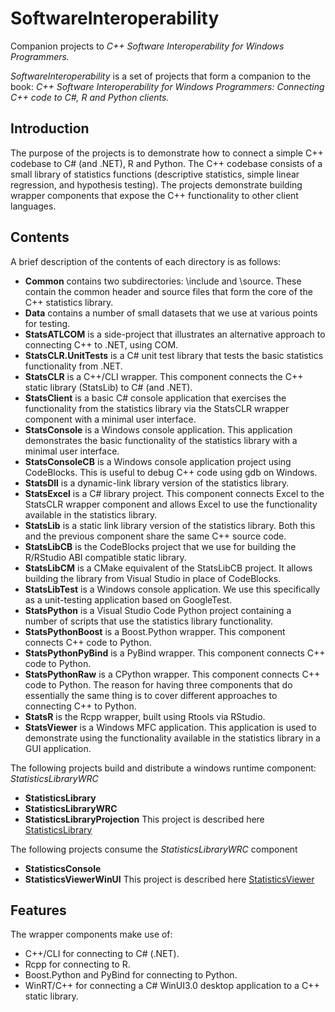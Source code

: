 # SoftwareInteroperability
Companion projects to _C++ Software Interoperability for Windows Programmers._

_SoftwareInteroperability_ is a set of projects that form a companion to the book: _C++ Software Interoperability for Windows Programmers: Connecting C++ code to C#, R and Python clients._

## Introduction
The purpose of the projects is to demonstrate how to connect a simple C++ codebase to C# (and .NET), R and Python. The C++ codebase consists of a small library of statistics functions (descriptive statistics, simple linear regression, and hypothesis testing). The projects demonstrate building wrapper components that expose the C++ functionality to other client languages.

## Contents
A brief description of the contents of each directory is as follows:

* __Common__ contains two subdirectories: \include and \source. These contain the common header and source files that form the core of the C++ statistics library.
* __Data__ contains a number of small datasets that we use at various points for testing.
* __StatsATLCOM__ is a side-project that illustrates an alternative approach to connecting C++ to .NET, using COM.
* __StatsCLR.UnitTests__ is a C# unit test library that tests the basic statistics functionality from .NET.
* __StatsCLR__ is a C++/CLI wrapper. This component connects the C++ static library (StatsLib) to C# (and .NET).
* __StatsClient__ is a basic C# console application that exercises the functionality from the statistics library via the StatsCLR wrapper component with a minimal user interface.
* __StatsConsole__ is a Windows console application. This application demonstrates the basic functionality of the statistics library with a minimal user interface.
* __StatsConsoleCB__ is a Windows console application project using CodeBlocks. This is useful to debug C++ code using gdb on Windows.
* __StatsDll__ is a dynamic-link library version of the statistics library.
* __StatsExcel__ is a C# library project. This component connects Excel to the StatsCLR wrapper component and allows Excel to use the functionality available in the statistics library.
* __StatsLib__ is a static link library version of the statistics library. Both this and the previous component share the same C++ source code.
* __StatsLibCB__ is the CodeBlocks project that we use for building the R/RStudio ABI compatible static library. 
* __StatsLibCM__ is a CMake equivalent of the StatsLibCB project. It allows building the library from Visual Studio in place of CodeBlocks.
* __StatsLibTest__ is a Windows console application. We use this specifically as a unit-testing application based on GoogleTest.
* __StatsPython__ is a Visual Studio Code Python project containing a number of scripts that use the statistics library functionality.
* __StatsPythonBoost__ is a Boost.Python wrapper. This component connects C++ code to Python.
* __StatsPythonPyBind__ is a PyBind wrapper. This component connects C++ code to Python.
* __StatsPythonRaw__ is a CPython wrapper. This component connects C++ code to Python. The reason for having three components that do essentially the same thing is to cover different approaches to connecting C++ to Python.
* __StatsR__ is the Rcpp wrapper, built using Rtools via RStudio. 
* __StatsViewer__ is a Windows MFC application. This application is used to demonstrate using the functionality available in the statistics library in a GUI application.

The following projects build and distribute a windows runtime component: *StatisticsLibraryWRC*
* __StatisticsLibrary__
* __StatisticsLibraryWRC__
* __StatisticsLibraryProjection__
This project is described here [StatisticsLibrary](https://github.com/Adam-Gladstone/SoftwareInteroperability/README-StatisticsLibrary.md)

The following projects consume the *StatisticsLibraryWRC* component
* __StatisticsConsole__
* __StatisticsViewerWinUI__
This project is described here [StatisticsViewer](https://github.com/Adam-Gladstone/SoftwareInteroperability/README-StatisticsViewer.md)

## Features
The wrapper components make use of:
* C++/CLI for connecting to C# (.NET).
* Rcpp for connecting to R.
* Boost.Python and PyBind for connecting to Python.
* WinRT/C++ for connecting a C# WinUI3.0 desktop application to a C++ static library.

